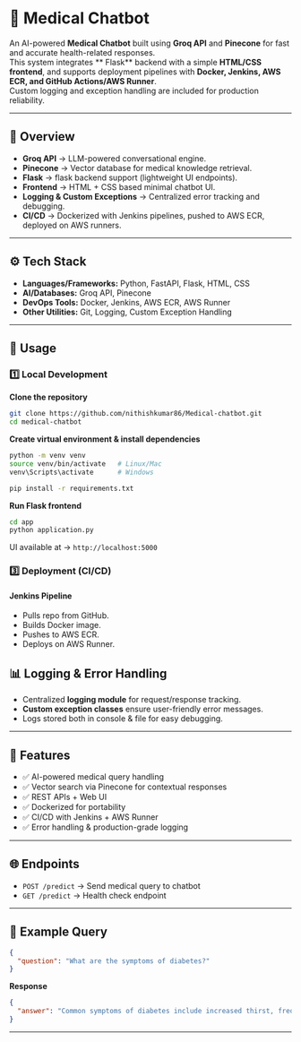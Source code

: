 # 🏥 Medical Chatbot  

An AI-powered **Medical Chatbot** built using **Groq API** and **Pinecone** for fast and accurate health-related responses.  
This system integrates ** Flask** backend with a simple **HTML/CSS frontend**, and supports deployment pipelines with **Docker, Jenkins, AWS ECR, and GitHub Actions/AWS Runner**.  
Custom logging and exception handling are included for production reliability.  

---

## 🔹 Overview  

- **Groq API** → LLM-powered conversational engine.  
- **Pinecone** → Vector database for medical knowledge retrieval.  
- **Flask** → flask backend support (lightweight UI endpoints).  
- **Frontend** → HTML + CSS based minimal chatbot UI.  
- **Logging & Custom Exceptions** → Centralized error tracking and debugging.  
- **CI/CD** → Dockerized with Jenkins pipelines, pushed to AWS ECR, deployed on AWS runners.  

---

## ⚙️ Tech Stack  

- **Languages/Frameworks:** Python, FastAPI, Flask, HTML, CSS  
- **AI/Databases:** Groq API, Pinecone  
- **DevOps Tools:** Docker, Jenkins, AWS ECR, AWS Runner  
- **Other Utilities:** Git, Logging, Custom Exception Handling  

---

## 🚀 Usage  

### 1️⃣ Local Development  

**Clone the repository**  
```bash
git clone https://github.com/nithishkumar86/Medical-chatbot.git
cd medical-chatbot
```

**Create virtual environment & install dependencies**  
```bash
python -m venv venv
source venv/bin/activate   # Linux/Mac
venv\Scripts\activate      # Windows

pip install -r requirements.txt
```


**Run Flask frontend**  
```bash
cd app
python application.py
```
UI available at → `http://localhost:5000`  

### 3️⃣ Deployment (CI/CD)  

#### Jenkins Pipeline  
- Pulls repo from GitHub.  
- Builds Docker image.  
- Pushes to AWS ECR.  
- Deploys on AWS Runner.  


## 📊 Logging & Error Handling  

- Centralized **logging module** for request/response tracking.  
- **Custom exception classes** ensure user-friendly error messages.  
- Logs stored both in console & file for easy debugging.  

---

## 📌 Features  

- ✅ AI-powered medical query handling  
- ✅ Vector search via Pinecone for contextual responses  
- ✅ REST APIs + Web UI  
- ✅ Dockerized for portability  
- ✅ CI/CD with Jenkins + AWS Runner  
- ✅ Error handling & production-grade logging  

---

## 🌐 Endpoints  

- `POST /predict` → Send medical query to chatbot  
- `GET /predict` → Health check endpoint  

---

## 📖 Example Query  

```json
{
  "question": "What are the symptoms of diabetes?"
}
```

**Response**  
```json
{
  "answer": "Common symptoms of diabetes include increased thirst, frequent urination, fatigue, and blurred vision."
}
```

---
